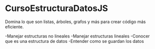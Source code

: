 # CursoEstructuraDatosJS

Domina lo que son listas, árboles, grafos y más para crear código más eficiente.

-Manejar estructuras no lineales
-Manejar estructuras lineales
-Conocer que es una estructura de datos
-Entender como se guardan los datos